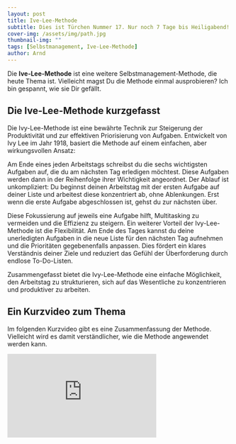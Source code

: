 ```yaml
---
layout: post
title: Ive-Lee-Methode
subtitle: Dies ist Türchen Nummer 17. Nur noch 7 Tage bis Heiligabend!
cover-img: /assets/img/path.jpg
thumbnail-img: ""
tags: [Selbstmanagement, Ive-Lee-Methode]
author: Arnd
---
```


Die **Ive-Lee-Methode** ist eine weitere Selbstmanagement-Methode, die heute Thema ist. Vielleicht magst Du die Methode einmal ausprobieren? Ich bin gespannt, wie sie Dir gefällt.

## Die Ive-Lee-Methode kurzgefasst

Die Ivy-Lee-Methode ist eine bewährte Technik zur Steigerung der Produktivität und zur effektiven Priorisierung von Aufgaben. Entwickelt von Ivy Lee im Jahr 1918, basiert die Methode auf einem einfachen, aber wirkungsvollen Ansatz: 

Am Ende eines jeden Arbeitstags schreibst du die sechs wichtigsten Aufgaben auf, die du am nächsten Tag erledigen möchtest. Diese Aufgaben werden dann in der Reihenfolge ihrer Wichtigkeit angeordnet. Der Ablauf ist unkompliziert: Du beginnst deinen Arbeitstag mit der ersten Aufgabe auf deiner Liste und arbeitest diese konzentriert ab, ohne Ablenkungen. Erst wenn die erste Aufgabe abgeschlossen ist, gehst du zur nächsten über. 

Diese Fokussierung auf jeweils eine Aufgabe hilft, Multitasking zu vermeiden und die Effizienz zu steigern. Ein weiterer Vorteil der Ivy-Lee-Methode ist die Flexibilität. Am Ende des Tages kannst du deine unerledigten Aufgaben in die neue Liste für den nächsten Tag aufnehmen und die Prioritäten gegebenenfalls anpassen. Dies fördert ein klares Verständnis deiner Ziele und reduziert das Gefühl der Überforderung durch endlose To-Do-Listen. 

Zusammengefasst bietet die Ivy-Lee-Methode eine einfache Möglichkeit, den Arbeitstag zu strukturieren, sich auf das Wesentliche zu konzentrieren und produktiver zu arbeiten.

## Ein Kurzvideo zum Thema

Im folgenden Kurzvideo gibt es eine Zusammenfassung der Methode. Vielleicht wird es damit verständlicher, wie die Methode angewendet werden kann.

<iframe width="336" height="189" src="https://www.youtube.com/embed/qjZYjnIIKwk?si=WkEwsR1ue7NxBDng" title="YouTube video player" frameborder="0" allow="accelerometer; autoplay; clipboard-write; encrypted-media; gyroscope; picture-in-picture; web-share" referrerpolicy="strict-origin-when-cross-origin" allowfullscreen></iframe>